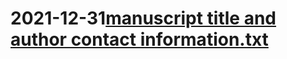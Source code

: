 # 2021-12-31[manuscript title and author contact information.txt](https://github.com/Ligang111/2021-12-31/files/7795627/manuscript.title.and.author.contact.information.txt)

